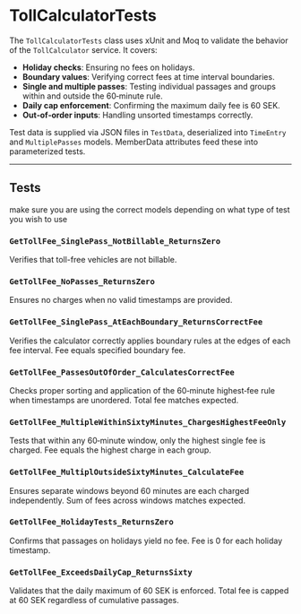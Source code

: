 # TollCalculatorTests

The `TollCalculatorTests` class uses xUnit and Moq to validate the behavior of the `TollCalculator` service. It covers:

* **Holiday checks**: Ensuring no fees on holidays.
* **Boundary values**: Verifying correct fees at time interval boundaries.
* **Single and multiple passes**: Testing individual passages and groups within and outside the 60‑minute rule.
* **Daily cap enforcement**: Confirming the maximum daily fee is 60 SEK.
* **Out‑of‑order inputs**: Handling unsorted timestamps correctly.

Test data is supplied via JSON files in `TestData`, deserialized into `TimeEntry` and `MultiplePasses` models. 
MemberData attributes feed these into parameterized tests.

---

## Tests
make sure you are using the correct models depending on what type of test you wish to use

### `GetTollFee_SinglePass_NotBillable_ReturnsZero`
Verifies that toll-free vehicles are not billable.

### `GetTollFee_NoPasses_ReturnsZero`
Ensures no charges when no valid timestamps are provided.

### `GetTollFee_SinglePass_AtEachBoundary_ReturnsCorrectFee`
Verifies the calculator correctly applies boundary rules at the edges of each fee interval. Fee equals specified boundary fee.

### `GetTollFee_PassesOutOfOrder_CalculatesCorrectFee`
Checks proper sorting and application of the 60‑minute highest‑fee rule when timestamps are unordered. Total fee matches expected.

### `GetTollFee_MultipleWithinSixtyMinutes_ChargesHighestFeeOnly`
Tests that within any 60‑minute window, only the highest single fee is charged. Fee equals the highest charge in each group.

### `GetTollFee_MultiplOutsideSixtyMinutes_CalculateFee`
Ensures separate windows beyond 60 minutes are each charged independently. Sum of fees across windows matches expected.

### `GetTollFee_HolidayTests_ReturnsZero`
Confirms that passages on holidays yield no fee. Fee is 0 for each holiday timestamp.

### `GetTollFee_ExceedsDailyCap_ReturnsSixty`
 Validates that the daily maximum of 60 SEK is enforced. Total fee is capped at 60 SEK regardless of cumulative passages.

